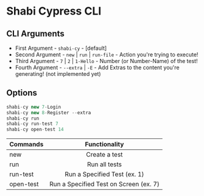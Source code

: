 # Shabi Cypress CLI

## CLI Arguments

-   First Argument - `shabi-cy` - [default]
-   Second Argument - `new` | `run` | `run-file` - Action you're trying to execute!
-   Third Argument - `7` | `2` | `1-Hello` - Number (or Number-Name) of the test!
-   Fourth Argument - `--extra` | `-E` - Add Extras to the content you're generating! (not implemented yet)

## Options

```javascript
shabi-cy new 7-Login
shabi-cy new 8-Register --extra
shabi-cy run
shabi-cy run-test 7
shabi-cy open-test 14
```

| Commands  |             Functionality              |
| --------- | :------------------------------------: |
| new       |             Create a test              |
| run       |             Run all tests              |
| run-test  |      Run a Specified Test (ex. 1)      |
| open-test | Run a Specified Test on Screen (ex. 7) |
